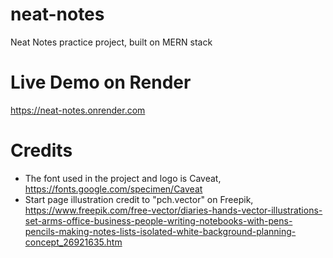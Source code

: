# neat-notes
Neat Notes practice project, built on MERN stack

# Live Demo on Render
https://neat-notes.onrender.com

# Credits
- The font used in the project and logo is Caveat, https://fonts.google.com/specimen/Caveat
- Start page illustration credit to "pch.vector" on Freepik, https://www.freepik.com/free-vector/diaries-hands-vector-illustrations-set-arms-office-business-people-writing-notebooks-with-pens-pencils-making-notes-lists-isolated-white-background-planning-concept_26921635.htm
